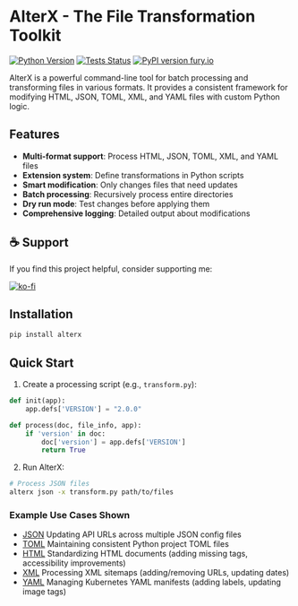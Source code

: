# AlterX - The File Transformation Toolkit

<!-- [![Python Version](https://img.shields.io/badge/python-3.8+-blue.svg)](https://www.python.org/) -->
<!-- [![License](https://img.shields.io/badge/license-MIT-green.svg)](LICENSE) -->

[![Python Version](https://img.shields.io/badge/python-3.8%2B-blue)](https://www.python.org/)
[![Tests Status](https://github.com/jet-logic/alterx/actions/workflows/tests.yml/badge.svg)](https://github.com/jet-logic/alterx/actions)
[![PyPI version fury.io](https://badge.fury.io/py/alterx.svg)](https://pypi.python.org/pypi/alterx/)

AlterX is a powerful command-line tool for batch processing and transforming files in various formats. It provides a consistent framework for modifying HTML, JSON, TOML, XML, and YAML files with custom Python logic.

## Features

- **Multi-format support**: Process HTML, JSON, TOML, XML, and YAML files
- **Extension system**: Define transformations in Python scripts
- **Smart modification**: Only changes files that need updates
- **Batch processing**: Recursively process entire directories
- **Dry run mode**: Test changes before applying them
- **Comprehensive logging**: Detailed output about modifications

## ☕ Support

If you find this project helpful, consider supporting me:

[![ko-fi](https://ko-fi.com/img/githubbutton_sm.svg)](https://ko-fi.com/B0B01E8SY7)

## Installation

```bash
pip install alterx
```

## Quick Start

1. Create a processing script (e.g., `transform.py`):

```python
def init(app):
    app.defs['VERSION'] = "2.0.0"

def process(doc, file_info, app):
    if 'version' in doc:
        doc['version'] = app.defs['VERSION']
        return True
```

2. Run AlterX:

```bash
# Process JSON files
alterx json -x transform.py path/to/files
```

### Example Use Cases Shown

- [JSON](Example-json.md) Updating API URLs across multiple JSON config files
- [TOML](Example-toml.md) Maintaining consistent Python project TOML files
- [HTML](Example-html.md) Standardizing HTML documents (adding missing tags, accessibility improvements)
- [XML](Example-xml.md) Processing XML sitemaps (adding/removing URLs, updating dates)
- [YAML](Example-yaml.md) Managing Kubernetes YAML manifests (adding labels, updating image tags)
